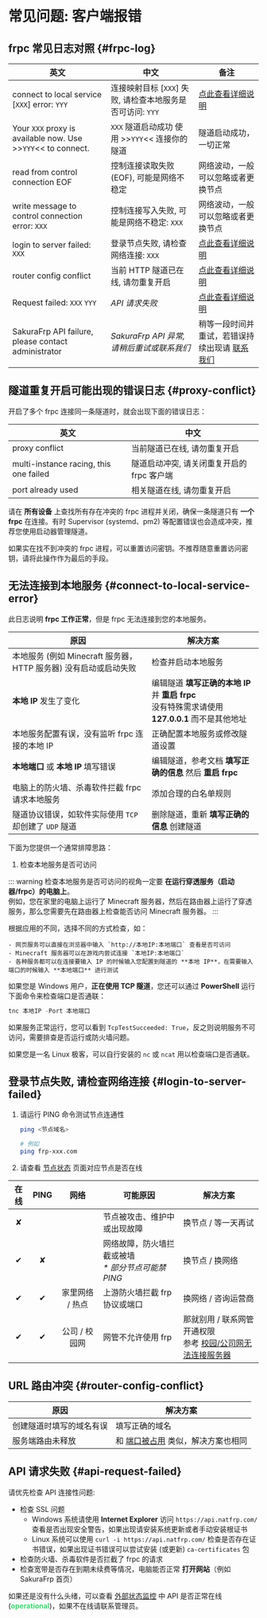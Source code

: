 # 常见问题: 客户端报错

## frpc 常见日志对照 {#frpc-log}

| 英文 | 中文 | 备注 |
| --- | --- | --- |
| connect to local service [`XXX`] error: `YYY` | 连接映射目标 [`XXX`] 失败, 请检查本地服务是否可访问: `YYY` | [点此查看详细说明](#connect-to-local-service-error) |
| Your `XXX` proxy is available now. Use >>`YYY`<< to connect. | `XXX` 隧道启动成功 使用 >>`YYY`<< 连接你的隧道 | 隧道启动成功，一切正常 |
| read from control connection EOF | 控制连接读取失败 (EOF), 可能是网络不稳定 | 网络波动，一般可以忽略或者更换节点 |
| write message to control connection error: `XXX` | 控制连接写入失败, 可能是网络不稳定: `XXX` | 网络波动，一般可以忽略或者更换节点 |
| login to server failed: `XXX` | 登录节点失败, 请检查网络连接: `XXX` | [点此查看详细说明](#login-to-server-failed) |
| router config conflict | 当前 HTTP 隧道已在线, 请勿重复开启 | [点此查看详细说明](#router-config-conflict) |
| Request failed: `XXX` `YYY` | *API 请求失败* | [点此查看详细说明](#api-request-failed) |
| SakuraFrp API failure, please contact administrator | *SakuraFrp API 异常, 请稍后重试或联系我们* | 稍等一段时间并重试，若错误持续出现请 [联系我们](/about.md#contact-us) |

## 隧道重复开启可能出现的错误日志 {#proxy-conflict}

开启了多个 frpc 连接同一条隧道时，就会出现下面的错误日志：

| 英文 | 中文 |
| --- | --- |
| proxy conflict | 当前隧道已在线, 请勿重复开启 |
| multi-instance racing, this one failed | 隧道启动冲突, 请关闭重复开启的 frpc 客户端 |
| port already used | 相关隧道在线, 请勿重复开启 |

请在 **所有设备** 上查找所有存在冲突的 frpc 进程并关闭，确保一条隧道只有 **一个 frpc** 在连接。有时 Supervisor (systemd、pm2) 等配置错误也会造成冲突，推荐您使用启动器管理隧道。

如果实在找不到冲突的 frpc 进程，可以重置访问密钥。不推荐随意重置访问密钥，请将此操作作为最后的手段。

## 无法连接到本地服务 {#connect-to-local-service-error}

此日志说明 **frpc 工作正常**，但是 frpc 无法连接到您的本地服务。

| 原因 | 解决方案 |
| --- | --- |
| 本地服务 (例如 Minecraft 服务器，HTTP 服务器) 没有启动或启动失败 | 检查并启动本地服务 |
| **本地 IP** 发生了变化 | 编辑隧道 **填写正确的本地 IP** 并 **重启 frpc**<br>没有特殊需求请使用 **127.0.0.1** 而不是其他地址 |
| 本地服务配置有误，没有监听 frpc 连接的本地 IP | 正确配置本地服务或修改隧道设置 |
| **本地端口** 或 **本地 IP** 填写错误 | 编辑隧道，参考文档 **填写正确的信息** 然后 **重启 frpc** |
| 电脑上的防火墙、杀毒软件拦截 frpc 请求本地服务 | 添加合理的白名单规则 |
| 隧道协议错误，如软件实际使用 `TCP` 却创建了 `UDP` 隧道 | 删除隧道，重新 **填写正确的信息** 创建隧道 |

下面为您提供一个通常排障思路：

1. 检查本地服务是否可访问

  ::: warning
  检查本地服务是否可访问的视角一定要 **在运行穿透服务（启动器/frpc）的电脑上**。  
  例如，您在家里的电脑上运行了 Minecraft 服务器，然后在路由器上运行了穿透服务，那么您需要先在路由器上检查能否访问 Minecraft 服务器。
  :::

  根据应用的不同，选择不同的方式检查，如：

    - 网页服务可以直接在浏览器中输入 `http://本地IP:本地端口` 查看是否可访问
    - Minecraft 服务器可以在游戏内尝试连接 `本地IP:本地端口`
    - 各种服务都可以在连接要输入 IP 的时候输入您配置到隧道的 **本地 IP**，在需要输入端口的时候输入 **本地端口** 进行测试
  
  如果您是 Windows 用户，**正在使用 TCP 隧道**，您还可以通过 **PowerShell** 运行下面命令来检查端口是否通联：

  ```powershell
  tnc 本地IP -Port 本地端口
  ```

  如果服务正常运行，您可以看到 `TcpTestSucceeded: True`，反之则说明服务不可访问，需要排查是否运行或防火墙问题。

  如果您是一名 Linux 极客，可以自行安装的 `nc` 或 `ncat` 用以检查端口是否通联。

## 登录节点失败, 请检查网络连接 {#login-to-server-failed}

1. 请运行 PING 命令测试节点连通性

   ```bash
   ping <节点域名>

   # 例如
   ping frp-xxx.com
   ```

1. 请查看 [节点状态](https://www.natfrp.com/tunnel/nodes) 页面对应节点是否在线

| <span class="nowrap">在线</span> | PING | 网络 |可能原因 | 解决方案 |
| :---: | :---: |  :---: | --- | --- |
| ✘ |  |  | 节点被攻击、维护中或出现故障 | 换节点 / 等一天再试 |
| ✔ | ✘ |  | 网络故障，防火墙拦截或被墙<br/>_* 部分节点可能禁 PING_ | 换节点 / 换网络 |
| ✔ | ✔ | <span class="nowrap">家里网络 / 热点</span> | 上游防火墙拦截 frp 协议或端口 | 换网络 / 咨询运营商 |
| ✔ | ✔ | 公司 / 校园网 | 网管不允许使用 frp | 那就别用 / 联系网管开通权限<br>参考 [校园/公司网无法连接服务器](/faq/network.md#zoned-network-restriction) |

## URL 路由冲突 {#router-config-conflict}

| 原因 | 解决方案 |
| --- | --- |
| 创建隧道时填写的域名有误 | 填写正确的域名 |
| 服务端路由未释放 | 和 [端口被占用](#proxy-conflict) 类似，解决方案也相同 |

## API 请求失败 {#api-request-failed}

请优先检查 API 连接性问题:

- 检查 SSL 问题
  - Windows 系统请使用 **Internet Explorer** 访问 `https://api.natfrp.com/` 查看是否出现安全警告，如果出现请安装系统更新或者手动安装根证书
  - Linux 系统可以使用 `curl -i https://api.natfrp.com/` 检查是否存在证书错误，如果出现证书错误可以尝试安装 (或更新) `ca-certificates` 包
- 检查防火墙、杀毒软件是否拦截了 frpc 的请求
- 检查宽带是否存在到期未续费等情况，电脑能否正常 **打开网站**（例如 SakuraFrp 首页）

如果还是没有什么头绪，可以查看 [外部状态监控](https://status.natfrp.com/795955161) 中 API 是否正常在线 (<span style="color: #3bd671">**operational**</span>)，如果不在线请联系管理员。
